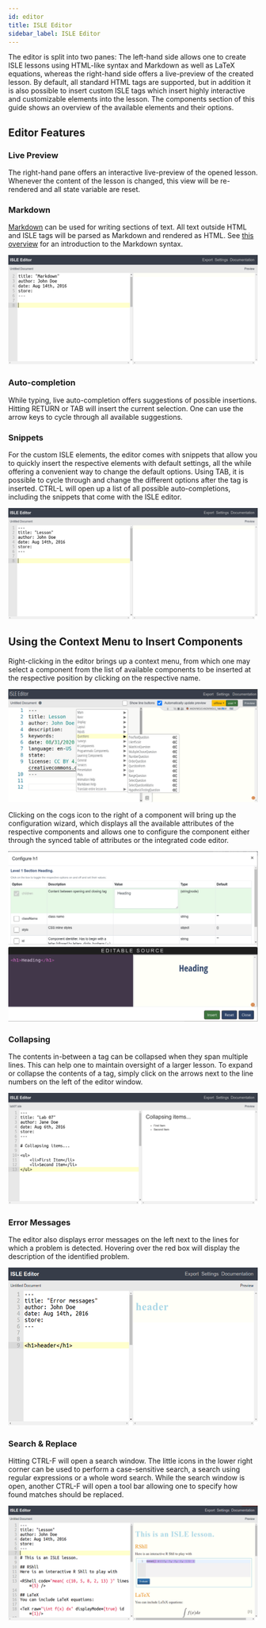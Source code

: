 ```yaml
---
id: editor
title: ISLE Editor
sidebar_label: ISLE Editor
---
```


The editor is split into two panes: The left-hand side allows one to create ISLE lessons using HTML-like syntax and Markdown as well as LaTeX equations, whereas the right-hand side offers a live-preview of the created lesson. By default, all standard HTML tags are supported, but in addition it is also possible to insert custom ISLE tags which insert highly interactive and customizable elements into the lesson. The components section of this guide shows an overview of the available elements and their options.

## Editor Features

### Live Preview

The right-hand pane offers an interactive live-preview of the opened lesson. Whenever the content of the lesson is changed, this view will be re-rendered and all state variable are reset.

### Markdown

[Markdown](https://daringfireball.net/projects/markdown/) can be used for writing sections of text. All text outside HTML and ISLE tags will be parsed as Markdown and rendered as HTML. See [this overview](https://daringfireball.net/projects/markdown/syntax) for an introduction to the Markdown syntax.

![Markdown GIF](/gifs/markdown.gif)

### Auto-completion

While typing, live auto-completion offers suggestions of possible insertions. Hitting RETURN or TAB will insert the current selection. One can use the arrow keys to cycle through all available suggestions.

### Snippets

For the custom ISLE elements, the editor comes with snippets that allow you to quickly insert the respective elements with default settings, all the while offering a convenient way to change the default options. Using TAB, it is possible to cycle through and change the different options after the tag is inserted. CTRL-L will open up a list of all possible auto-completions, including the snippets that come with the ISLE editor.

![Snippets GIF](/gifs/snippets.gif)

## Using the Context Menu to Insert Components

Right-clicking in the editor brings up a context menu, from which one may select a component from the list of available components to be inserted at the respective position by clicking on the respective name.

![Contextmenu](/img/contextmenu.png)

Clicking on the cogs icon to the right of a component will bring up the configuration wizard, which displays all the available attributes of the respective components and allows one to configure the component either through the synced table of attributes or the integrated code editor. 

![Configuration](/img/configuration_wizard.png)

### Collapsing

The contents in-between a tag can be collapsed when they span multiple lines. This can help one to maintain oversight of a larger lesson. To expand or collapse the contents of a tag, simply click on the arrows next to the line numbers on the left of the editor window.

![Collapsing GIF](/gifs/collapsing.gif)

### Error Messages

The editor also displays error messages on the left next to the lines for which a problem is detected. Hovering over the red box will display the description of the identified problem.

![Errors GIF](/gifs/errors.gif)

### Search & Replace

Hitting CTRL-F will open a search window. The little icons in the lower right corner can be used to perform a case-sensitive search, a search using regular expressions or a whole word search. While the search window is open, another CTRL-F will open a tool bar allowing one to specify how found matches should be replaced.

![Search GIF](/gifs/search.gif)
